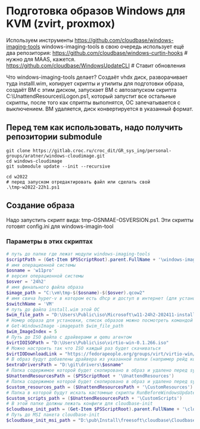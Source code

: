 
# Подготовка образов Windows для KVM (zvirt, proxmox)

Используем инструменты
https://github.com/cloudbase/windows-imaging-tools
windows-imaging-tools в свою очередь использует ещё два репозитория:
https://github.com/cloudbase/windows-curtin-hooks # нужно для MAAS, кажется.
https://github.com/cloudbase/WindowsUpdateCLI # Ставит обновления

Что windows-imaging-tools делает?
Создаёт vhdx диск, разворачивает туда installl.wim, 
копирует скрипты и утилиты для подготовки образа, 
создаёт ВМ с этим диском, 
запускает ВМ с автозапуском скрипта C:\UnattendResources\Logon.ps1, который запустит все остальные скрипты, 
после того как сприпты выполнятся, 
ОС запечатывается с выключением. 
ВМ удаляется, диск конвертируется в указанный формат.

## Перед тем как использовать, надо получить репозитории submodule

```shell
git clone https://gitlab.croc.ru/croc_dit/GR_sys_ing/personal-groups/aratner/windows-cloudimage.git
cd windows-cloudimage
git submodule update --init --recursive

cd w2022
# перед запуском отредактировать файл или сделать свой
.\tmp-w2022-22h1.ps1

```

## Создание образа

Надо запустить скрипт вида: tmp-OSNMAE-OSVERSION.ps1. Эти скрипты готовят config.ini для windows-imagin-tool

### Параметры в этих скриптах

```powershell
# путь до папке где лежат модули windows-imaging-tools
$scriptPath = (Get-Item $PSScriptRoot).parent.FullName + '\windows-imaging-tools'
# имя операционной системы
$osname = 'w11pro'
# версия операционной системы
$osver = '24h2'
# имя финального файла образа
$image_path = "C:\vm\tmp-$($osname)-$($osver).qcow2"
# имя свича hyper-v в котором есть dhcp и доступ в интернет (для установки обновлений)
$switchName = 'VM'
# путь до файла install.wim этой ОС
$wim_file_path = "D:\Users\Public\iso\Microsoft\w11-24h2-202411-install.wim"
# Номер образа для установки, список образов можно посмотреть командой
# Get-WindowsImage -imagepath $wim_file_path
$wim_ImageIndex = 5
# Путь до ISO файла с драйверами и qemu агентом
$virtIOISOPath = "D:\Users\Public\iso\virtio-win-0.1.266.iso"
# Можно настроить так что ISO каждый раз будет скачиваться
$virtIODownloadLink = "https://fedorapeople.org/groups/virt/virtio-win/direct-downloads/archive-virtio/virtio-win-0.1.266-1/virtio-win-0.1.266.iso"
# В образ будут добавлены драйвера из указанной папки (например рейд контроллер для железного сервера)
$extraDriversPath = "D:\git\drivers\$osname"
# Папка содержимое которой будет скопировано в образ и удалено перед sysprep
$UnattendResourcesPath = ($PSScriptRoot + '\UnattendResources')
# Папка содержимое которой будет скопировано в образ и удалено перед sysprep
$custom_resources_path = ($UnattendResourcesPath + '\CustomResources')
# Папка в которой будут искать кастомные скрипты RunBeforeWindowsUpdates.ps1, RunAfterWindowsUpdates.ps1, RunBeforeCloudbaseInitInstall.ps1, RunAfterCloudbaseInitInstall.ps1, RunBeforeSysprep.ps1, RunAfterSysprep.ps1.
$custom_scripts_path = ($UnattendResourcesPath + '\CustomScripts')
# В этой папке должны лежать конфиги для cloudbase-init
$cloudbase_init_path = (Get-Item $PSScriptRoot).parent.FullName + '\cloudbase'
# Путь до MSI пакета cloudbase-init
$cloudbase_init_msi_path = "D:\pub\Install\freesoft\cloudbase\CloudbaseInitSetup_1_1_6_x64.msi"
```
